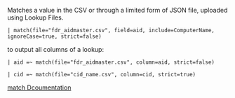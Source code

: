 Matches a value in the CSV or through a limited form of JSON file, uploaded using Lookup Files.

```
| match(file="fdr_aidmaster.csv", field=aid, include=ComputerName, ignoreCase=true, strict=false)
```

to output all columns of a lookup:

```
| aid =~ match(file="fdr_aidmaster.csv", column=aid, strict=false)
```

```
| cid =~ match(file="cid_name.csv", column=cid, strict=true)
```

[match Dcoumentation](https://library.humio.com/data-analysis/functions-match.html)
